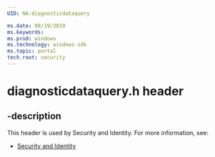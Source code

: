 ```yaml
---
UID: NA:diagnosticdataquery

ms.date: 08/19/2019
ms.keywords: 
ms.prod: windows
ms.technology: windows-sdk
ms.topic: portal
tech.root: security
---
```


# diagnosticdataquery.h header


## -description


This header is used by Security and Identity. For more information, see:

- [Security and Identity](../_security/index.md)

